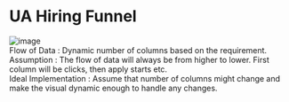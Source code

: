 # UA Hiring Funnel
![image](https://user-images.githubusercontent.com/104884127/224622392-d64a56e5-d84b-44b1-844b-b4efc9debd15.png)
</br>Flow of Data : Dynamic number of columns based on the requirement.
</br>Assumption : The flow of data will always be from higher to lower. First column will be clicks, then apply starts etc. 
</br>Ideal Implementation : Assume that number of columns might change and make the visual dynamic enough to handle any changes. 
